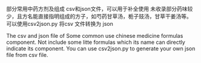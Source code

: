 部分常用中药方剂及组成 csv和json文件，可以用于补全使用
未收录部分药味较少，且方名能直接指明组成的方子，如芍药甘草汤，栀子豉汤，甘草干姜汤等。
可以使用csv2json.py 将csv 文件转换为 json


The csv and json file of Some common use chinese medicine formulas component.
Not include some litte formulas which its name can directly indicate its component.
You can use csv2json.py to generate your own json file from csv file.

